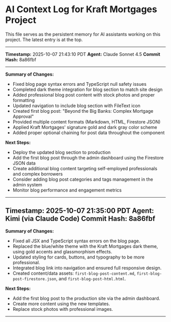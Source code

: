 # AI Context Log for Kraft Mortgages Project

This file serves as the persistent memory for AI assistants working on this project.
The latest entry is at the top.

---
**Timestamp:** 2025-10-07 21:43:10 PDT
**Agent:** Claude Sonnet 4.5
**Commit Hash:** 8a86fbf

---

**Summary of Changes:**
- Fixed blog page syntax errors and TypeScript null safety issues
- Completed dark theme integration for blog section to match site design
- Added professional blog post content with stock photos and proper formatting
- Updated navigation to include blog section with FileText icon
- Created first blog post: "Beyond the Big Banks: Complex Mortgage Approval"
- Provided multiple content formats (Markdown, HTML, Firestore JSON)
- Applied Kraft Mortgages' signature gold and dark gray color scheme
- Added proper optional chaining for post data throughout the component

**Next Steps:**
- Deploy the updated blog section to production
- Add the first blog post through the admin dashboard using the Firestore JSON data
- Create additional blog content targeting self-employed professionals and complex borrowers
- Consider adding blog post categories and tags management in the admin system
- Monitor blog performance and engagement metrics

---
**Timestamp:** 2025-10-07 21:35:00 PDT
**Agent:** Kimi (via Claude Code)
**Commit Hash:** 8a86fbf
---

**Summary of Changes:**
- Fixed all JSX and TypeScript syntax errors on the blog page.
- Replaced the blue/white theme with the Kraft Mortgages dark theme, using gold accents and glassmorphism effects.
- Updated styling for cards, buttons, and typography to be more professional.
- Integrated blog link into navigation and ensured full responsive design.
- Created content/data assets: `first-blog-post-content.md`, `first-blog-post-firestore.json`, and `first-blog-post-html.html`.

**Next Steps:**
- Add the first blog post to the production site via the admin dashboard.
- Create more content using the new templates.
- Replace stock photos with professional images.
---